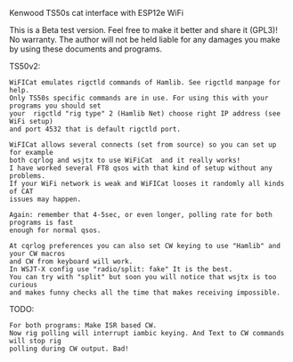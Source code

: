 Kenwood TS50s cat interface with ESP12e WiFi

This is a Beta test version. Feel free to make it better and share it (GPL3)!
No warranty.
The author will not be held liable for any damages you make by using these documents and programs.

TS50v2:

	WiFICat emulates rigctld commands of Hamlib. See rigctld manpage for help. 
	Only TS50s specific commands are in use. For using this with your programs you should set
	your  rigctld "rig type" 2 (Hamlib Net) choose right IP address (see WiFi setup) 
	and port 4532 that is default rigctld port.
	
	WiFICat allows several connects (set from source) so you can set up for example
	both cqrlog and wsjtx to use WiFiCat  and it really works!
	I have worked several FT8 qsos with that kind of setup without any problems.
	If your WiFi network is weak and WiFICat looses it randomly all kinds of CAT 
	issues may happen.
	
	Again: remember that 4-5sec, or even longer, polling rate for both programs is fast 
	enough for normal qsos.
	
	At cqrlog preferences you can also set CW keying to use "Hamlib" and your CW macros
	and CW from keyboard will work.
	In WSJT-X config use "radio/split: fake" It is the best. 
	You can try with "split" but soon you will notice that wsjtx is too curious 
	and makes funny checks all the time that makes receiving impossible.


TODO:

	For both programs: Make ISR based CW.
	Now rig polling will interrupt iambic keying. And Text to CW commands will stop rig 
	polling during CW output. Bad!




